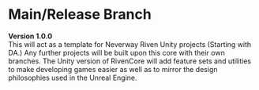 # Main/Release Branch
__Version 1.0.0__
<br />This will act as a template for Neverway Riven Unity projects (Starting with DA.) Any further projects will be built upon this core with their own branches. The Unity version of RivenCore will add feature sets and utilities to make developing games easier as well as to mirror the design philosophies used in the Unreal Engine.
